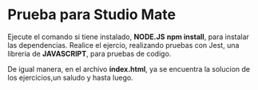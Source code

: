 # Prueba para Studio Mate

Ejecute el comando si tiene instalado, **NODE.JS** **npm install**,
para instalar las dependencias.
Realice el ejercio, realizando pruebas con Jest, una libreria de
**JAVASCRIPT**, para pruebas de codigo.

De igual manera, en el archivo **index.html**, ya se encuentra la solucion
de los ejercicios,un saludo y hasta luego.